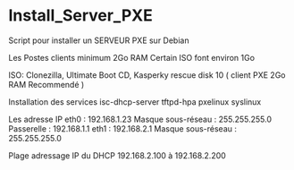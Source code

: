 # Install_Server_PXE
Script pour installer un SERVEUR PXE sur Debian

Les Postes clients minimum 2Go RAM 
Certain ISO font environ 1Go  

ISO:
Clonezilla,
Ultimate Boot CD,
Kasperky rescue disk 10 ( client PXE 2Go RAM Recommendé )

Installation des services 
isc-dhcp-server tftpd-hpa pxelinux syslinux  


Les adresse IP
eth0 :                  192.168.1.23
Masque sous-réseau :    255.255.255.0
Passerelle :            192.168.1.1
eth1 :                  192.168.2.1
Masque sous-réseau :    255.255.255.0

Plage adressage IP du DHCP 
192.168.2.100 à 192.168.2.200


